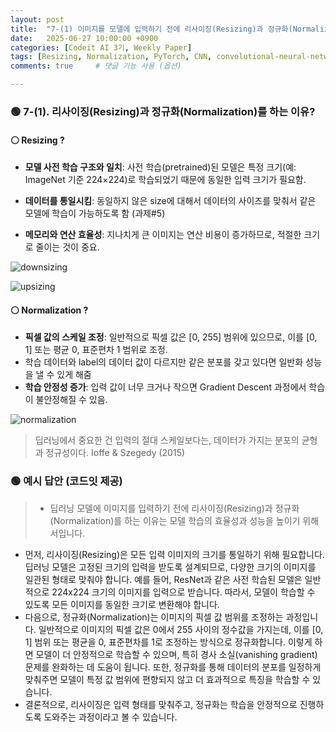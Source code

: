 ```yaml
---
layout: post
title:  "7-(1) 이미지를 모델에 입력하기 전에 리사이징(Resizing)과 정규화(Normalization)를 하는 이유는 무엇인가요?"
date:   2025-06-27 10:00:00 +0900
categories: [Codeit AI 3기, Weekly Paper]
tags: [Resizing, Normalization, PyTorch, CNN, convolutional-neural-network, Deep Learning, AI, Computer Vision]
comments: true     # 댓글 기능 사용 (옵션)

---
```



### 🟢 7-(1). 리사이징(Resizing)과 정규화(Normalization)를 하는 이유?

#### ⚪ Resizing ?

- **모델 사전 학습 구조와 일치**: 사전 학습(pretrained)된 모델은 특정 크기(예: ImageNet 기준 224×224)로 학습되었기 때문에 동일한 입력 크기가 필요함.

- **데이터를 통일시킴**: 동일하지 않은 size에 대해서 데이터의 사이즈를 맞춰서 같은 모델에 학습이 가능하도록 함 (과제#5)

- **메모리와 연산 효율성**: 지나치게 큰 이미지는 연산 비용이 증가하므로, 적절한 크기로 줄이는 것이 중요.

![downsizing](https://lh7-rt.googleusercontent.com/docsz/AD_4nXdiIquu-HG9VOvRkRF77oQTAVo5zrqyMiqv_nNjD0s-cdITDyRABRZUZ3uJkdsj2QbfWkIUSXwbQ9HfNOoGeuvkB1mQpkbZegs3Zw9pArtr4nU1ObwgJ40z-ZOIsrlZomPAEvDnHISXZFd1CHcZb2v_ombo3fXtB3U49VYpaEi_qc4eGFWXPDs?key=uEmuBJpB05J9QlNdDSHDGw)


![upsizing](https://lh7-rt.googleusercontent.com/docsz/AD_4nXebc5xxGUkDgO9Rfp_78VuVw5Ms6wcF684ACgz6wukyKRxFxQOERHS56uNUvmKCWNmDpaNNXzqrSUgzNX2dnSoWdhCO-YEkH77dmvwTKFjjMbn4CmlqfZaz59LZafP3kX88CTqyQ0blKH1RGc_epRli_luq891cwC6CzEwQ5WgEIPPDdwttgw?key=uEmuBJpB05J9QlNdDSHDGw)



#### ⚪ Normalization ?
- **픽셀 값의 스케일 조정**: 일반적으로 픽셀 값은 [0, 255] 범위에 있으므로, 이를 [0, 1] 또는 평균 0, 표준편차 1 범위로 조정.
- 학습 데이터와 label의 데이터 값이 다르지만 같은 분포를 갖고 있다면 일반화 성능을 낼 수 있게 해줌
- **학습 안정성 증가**: 입력 값이 너무 크거나 작으면 Gradient Descent 과정에서 학습이 불안정해질 수 있음.

![normalization](https://i.ytimg.com/vi/HRsCGOUgiGA/maxresdefault.jpg)
> 딥러닝에서 중요한 건 입력의 절대 스케일보다는, 데이터가 가지는 분포의 균형과 정규성이다.
 Ioffe & Szegedy (2015)


### 🟢 예시 답안 (코드잇 제공)
>  - 딥러닝 모델에 이미지를 입력하기 전에 리사이징(Resizing)과 정규화(Normalization)를 하는 이유는 모델 학습의 효율성과 성능을 높이기 위해서입니다.  
  - 먼저, 리사이징(Resizing)은 모든 입력 이미지의 크기를 통일하기 위해 필요합니다. 딥러닝 모델은 고정된 크기의 입력을 받도록 설계되므로, 다양한 크기의 이미지를 일관된 형태로 맞춰야 합니다. 예를 들어, ResNet과 같은 사전 학습된 모델은 일반적으로 224x224 크기의 이미지를 입력으로 받습니다. 따라서, 모델이 학습할 수 있도록 모든 이미지를 동일한 크기로 변환해야 합니다.  
  - 다음으로, 정규화(Normalization)는 이미지의 픽셀 값 범위를 조정하는 과정입니다. 일반적으로 이미지의 픽셀 값은 0에서 255 사이의 정수값을 가지는데, 이를 [0, 1] 범위 또는 평균을 0, 표준편차를 1로 조정하는 방식으로 정규화합니다. 이렇게 하면 모델이 더 안정적으로 학습할 수 있으며, 특히 경사 소실(vanishing gradient) 문제를 완화하는 데 도움이 됩니다. 또한, 정규화를 통해 데이터의 분포를 일정하게 맞춰주면 모델이 특정 값 범위에 편향되지 않고 더 효과적으로 특징을 학습할 수 있습니다.  
  - 결론적으로, 리사이징은 입력 형태를 맞춰주고, 정규화는 학습을 안정적으로 진행하도록 도와주는 과정이라고 볼 수 있습니다.